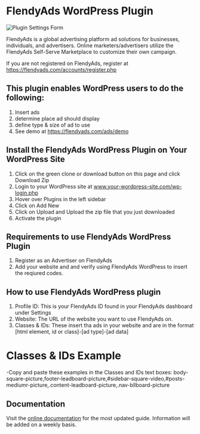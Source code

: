 # FlendyAds WordPress Plugin

![Plugin Settings Form](https://flendyads.com/images/wp-plugin.png)

FlendyAds is a global advertising platform ad solutions for businesses, individuals, and advertisers. Online marketers/advertisers utilize the FlendyAds Self-Serve Marketplace to customize their own campaign.

If you are not registered on FlendyAds, register at https://flendyads.com/accounts/register.php

## This plugin enables WordPress users to do the following:
1. Insert ads
2. determine place ad should display
3. define type & size of ad to use
4. See demo at https://flendyads.com/ads/demo

## Install the FlendyAds WordPress Plugin on Your WordPress Site
1. Click on the green clone or download button on this page and click Download Zip
2. Login to your WordPress site at www.your-wordpress-site.com/wp-login.php
3. Hover over Plugins in the left sidebar
4. Click on Add New
5. Click on Upload and Upload the zip file that you just downloaded
6. Activate the plugin

## Requirements to use FlendyAds WordPress Plugin
1. Register as an Advertiser on FlendyAds
2. Add your website and and verify using FlendyAds WordPress to insert the reqiured codes.

## How to use FlendyAds WordPress plugin
1. Profile ID: This is your FlendyAds ID found in your FlendyAds dashboard under Settings
2. Website: The URL of the website you want to use FlendyAds on.
3. Classes & IDs: These insert tha ads in your website and are in the format
[html element, id or class]-[ad type]-[ad data]

# Classes & IDs Example
-Copy and paste these examples in the Classes and IDs text boxes:
body-square-picture,footer-leadboard-picture,#sidebar-square-video,#posts-mediumr-picture,.content-leadboard-picture,.nav-bllboard-picture

## Documentation
Visit the [online documentation](https://flendyads.com/docs/) for the most
updated guide. Information will be added on a weekly basis.
